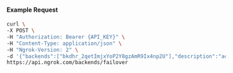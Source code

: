 <!-- Code generated for API Clients. DO NOT EDIT. -->

#### Example Request

```bash
curl \
-X POST \
-H "Authorization: Bearer {API_KEY}" \
-H "Content-Type: application/json" \
-H "Ngrok-Version: 2" \
-d '{"backends":["bkdhr_2qetImjxYoP2Y8gzAmR9Ix4np2U"],"description":"acme failover","metadata":"{\"environment\": \"staging\"}"}' \
https://api.ngrok.com/backends/failover
```
